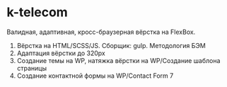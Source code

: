 # k-telecom
Валидная, адаптивная, кросс-браузерная вёрстка на FlexBox.
1. Вёрстка на HTML/SCSS/JS. Сборщик: gulp. Методология БЭМ
2. Адаптация вёрстки до 320px
3. Создание темы на WP, натяжка вёрстки на WP/Создание шаблона страницы
4. Создание контактной формы на WP/Contact Form 7
